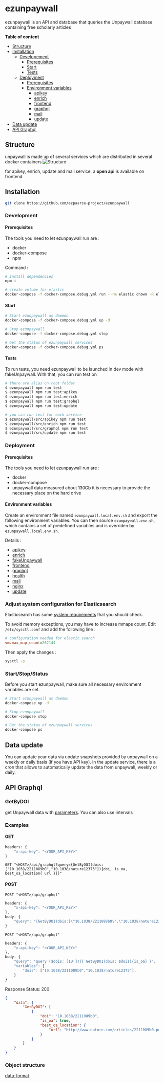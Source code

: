 # ezunpaywall

ezunpaywall is an API and database that queries the Unpaywall database containing free scholarly articles

**Table of content**
- [Structure](#Structure)
- [Installation](#Installation)
    - [Developement](#Development)
        - [Prerequisites](#Prerequisites)
        - [Start](#Start)
        - [Tests](#Tests)
    - [Deployment](#Deployment)
        - [Prerequisites](#Prerequisites)
        - [Environment variables](#Environment-variables)
            - [apikey](/src/apikey/README.md#ezunpaywall-apikey)
            - [enrich](/src/enrich/README.md#ezunpaywall-enrich)
            - [frontend](/src/frontend/README.md#ezunpaywall-frontend)
            - [graphql](/src/graphql/README.md#ezunpaywall-graphql)
            - [mail](/src/mail/README.md#ezunpaywall-mail)
            - [update](/src/update/README.md#ezunpaywall-update)
- [Data update](#Data-update)
- [API Graphql](#API-graphql)

## Structure

unpaywall is made up of several services which are distributed in several docker containers
![Structure](/doc/structure.png)

for apikey, enrich, update and mail service, a **open api** is available on frontend

## Installation

```bash
git clone https://github.com/ezpaarse-project/ezunpaywall 
```
### Development

#### Prerequisites

The tools you need to let ezunpaywall run are :
* docker
* docker-compose
* npm

Command : 

```bash
# install dependencies
npm i

# create volume for elastic
docker-compose -f docker-compose.debug.yml run --rm elastic chown -R elasticsearch /usr/share/elasticsearch/ 
```
#### Start

```bash
# Start ezunpaywall as daemon
docker-compose -f docker-compose.debug.yml up -d

# Stop ezunpaywall
docker-compose -f docker-compose.debug.yml stop

# Get the status of ezunpaywall services
docker-compose -f docker-compose.debug.yml ps
```
#### Tests

To run tests, you need ezunpaywall to be launched in dev mode with fakeUnpaywall. With that, you can run test on 

```bash
# there are alias on root folder
$ ezunpaywall npm run test
$ ezunpaywall npm run test:apikey
$ ezunpaywall npm run test:enrich
$ ezunpaywall npm run test:graphql
$ ezunpaywall npm run test:update

# you can run test for each service
$ ezunpaywall/src/apikey npm run test
$ ezunpaywall/src/enrich npm run test
$ ezunpaywall/src/graphql npm run test
$ ezunpaywall/src/update npm run test
```
### Deployment

#### Prerequisites

The tools you need to let ezunpaywall run are :
* docker
* docker-compose
* unpaywall data measured about 130Gb it is necessary to provide the necessary place on the hard drive

#### Environment variables

Create an environment file named `ezunpaywall.local.env.sh` and export the following environment variables. You can then source `ezunpaywall.env.sh`, which contains a set of predefined variables and is overriden by `ezunpaywall.local.env.sh`.

Details : 
* [apikey](/src/apikey#ezunpaywall-apikey)
* [enrich](/src/enrich#ezunpaywall-enrich)
* [fakeUnpaywall](/src/fakeUnpaywall#ezunpaywall-fakeUnpaywall)
* [frontend](/src/frontend#ezunpaywall-frontend)
* [graphql](/src/graphql#ezunpaywall-graphql)
* [health](/src/health#ezunpaywall-health)
* [mail](/src/mail#ezunpaywall-mail)
* [nginx](/src/nginx#ezunpaywall-nginx)
* [update](/src/update#ezunpaywall-update)

### Adjust system configuration for Elasticsearch

Elasticsearch has some [system requirements](https://www.elastic.co/guide/en/elasticsearch/reference/current/system-config.html) that you should check.

To avoid memory exceptions, you may have to increase mmaps count. Edit `/etc/sysctl.conf` and add the following line :

```ini
# configuration needed for elastic search
vm.max_map_count=262144
```
Then apply the changes : 
```bash
sysctl -p
```
### Start/Stop/Status

Before you start ezunpaywall, make sure all necessary environment variables are set.

```bash
# Start ezunpaywall as daemon
docker-compose up -d

# Stop ezunpaywall
docker-compose stop

# Get the status of ezunpaywall services
docker-compose ps
```
## Data update 

You can update your data via update snapshots provided by unpaywall on a weekly or daily basis (if you have API key).
in the update service, there is a cron that allows to automatically update the data from unpaywall, weekly or daily.

## API Graphql
### GetByDOI

get Unpaywall data with [parameters](#Object-structure). 
You can also use intervals 
### Examples
#### GET

```js
headers: {
    "x-api-key": "<YOUR_API_KEY>"
}
```

`GET "<HOST>/api/graphql?query={GetByDOI(dois:["10.1038/2211089b0","10.1038/nature12373"]){doi, is_oa, best_oa_location{ url }}}"`

#### POST

`POST "<HOST>/api/graphql"`

```js
headers: {
    "x-api-key": "<YOUR_API_KEY>"
},
body: {
    "query": "{GetByDOI(dois:[\"10.1038/2211089b0\",\"10.1038/nature12373\"]){doi, is_oa, best_oa_location{ url }}}"
}
```

`POST "<HOST>/api/graphql"`

```js
headers: {
    "x-api-key": "<YOUR_API_KEY>"
},
body: {
    "query": "query ($dois: [ID!]!){ GetByDOI(dois: $dois){is_oa} }",
    "variables": { 
        "dois": ["10.1038/2211089b0","10.1038/nature12373"],
    }
}
```

Response 
Status: 200

```json
{
    "data": {
        "GetByDOI": [
            {
                "doi": "10.1038/2211089b0",
                "is_oa": true,
                "best_oa_location": {
                    "url": "http://www.nature.com/articles/2211089b0.pdf"
                }
            }
        ]
    }
}
```
### Object structure

[data-format](https://unpaywall.org/data-format)